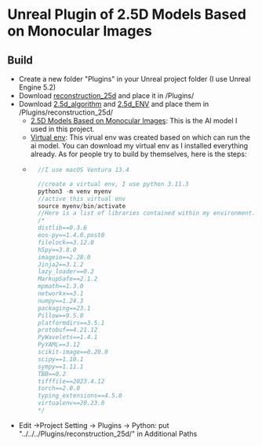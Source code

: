 # Unreal Plugin of 2.5D Models Based on Monocular Images

## Build
- Create a new folder "Plugins" in your Unreal project folder (I use Unreal Engine 5.2)
- Download [reconstruction_25d](https://github.com/Yuqian-He/2.5d-reconstruction-plugin/tree/main/unreal%20engine%20plugin/reconstruction_25d) and place it in /Plugins/
- Download [2.5d_algorithm](https://drive.google.com/file/d/1xSHlncvL8jvMD2RM6ItLjBiiy1Kcm3iv/view?usp=share_link) and [2.5d_ENV](https://drive.google.com/file/d/1H_GY_U3Ue_1e3QYvhES8yE28R1CrQOL0/view?usp=share_link) and place them in /Plugins/reconstruction_25d/
    - [2.5D Models Based on Monocular Images](https://github.com/XChengCode/Synthesis-of-2.5D-Models-Based-on-Monocular-Images/tree/main): This is the AI model I used in this project. 
    - [Virtual env](https://drive.google.com/file/d/1H_GY_U3Ue_1e3QYvhES8yE28R1CrQOL0/view?usp=share_link): This virual env was created based on which can run the ai model. You can download my virtual env as I installed everything already. As for people try to build by themselves, here is the steps:
    - ``` c
        //I use macOS Ventura 13.4

        //create a virtual env, I use python 3.11.3
        python3 -m venv myenv
        //active this virtual env
        source myenv/bin/activate
        //Here is a list of libraries contained within my environment.
        /*
        distlib==0.3.6
        eos-py==1.4.0.post0
        filelock==3.12.0
        h5py==3.8.0
        imageio==2.28.0
        Jinja2==3.1.2
        lazy_loader==0.2
        MarkupSafe==2.1.2
        mpmath==1.3.0
        networkx==3.1
        numpy==1.24.3
        packaging==23.1
        Pillow==9.5.0
        platformdirs==3.5.1
        protobuf==4.21.12
        PyWavelets==1.4.1
        PyYAML==3.12
        scikit-image==0.20.0
        scipy==1.10.1
        sympy==1.11.1
        TBB==0.2
        tifffile==2023.4.12
        torch==2.0.0
        typing_extensions==4.5.0
        virtualenv==20.23.0
        */
      ```
- Edit ->Project Setting -> Plugins -> Python: put "../../../Plugins/reconstruction_25d/" in Additional Paths
